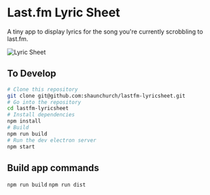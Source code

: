 # Last.fm Lyric Sheet

A tiny app to display lyrics for the song you're currently scrobbling to last.fm.

![Lyric Sheet](https://i.imgur.com/Ckhqb83.png)

## To Develop

```bash
# Clone this repository
git clone git@github.com:shaunchurch/lastfm-lyricsheet.git
# Go into the repository
cd lastfm-lyricsheet
# Install dependencies
npm install
# Build
npm run build
# Run the dev electron server
npm start
```

## Build app commands

`npm run build`
`npm run dist`
